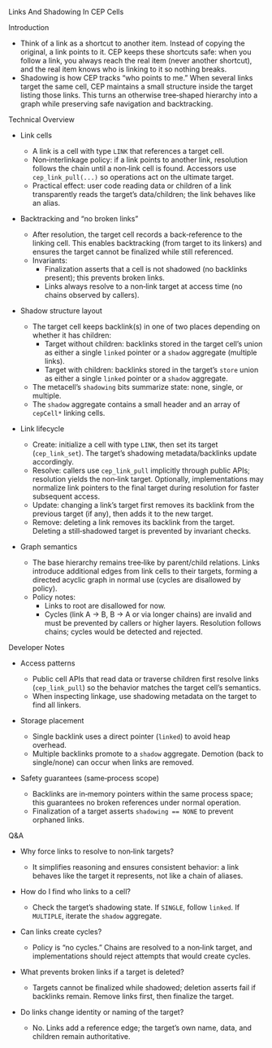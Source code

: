 Links And Shadowing In CEP Cells

Introduction
- Think of a link as a shortcut to another item. Instead of copying the original, a link points to it. CEP keeps these shortcuts safe: when you follow a link, you always reach the real item (never another shortcut), and the real item knows who is linking to it so nothing breaks.
- Shadowing is how CEP tracks “who points to me.” When several links target the same cell, CEP maintains a small structure inside the target listing those links. This turns an otherwise tree‑shaped hierarchy into a graph while preserving safe navigation and backtracking.

Technical Overview
- Link cells
  - A link is a cell with type `LINK` that references a target cell.
  - Non‑interlinkage policy: if a link points to another link, resolution follows the chain until a non‑link cell is found. Accessors use `cep_link_pull(...)` so operations act on the ultimate target.
  - Practical effect: user code reading data or children of a link transparently reads the target’s data/children; the link behaves like an alias.

- Backtracking and “no broken links”
  - After resolution, the target cell records a back‑reference to the linking cell. This enables backtracking (from target to its linkers) and ensures the target cannot be finalized while still referenced.
  - Invariants:
    - Finalization asserts that a cell is not shadowed (no backlinks present); this prevents broken links.
    - Links always resolve to a non‑link target at access time (no chains observed by callers).

- Shadow structure layout
  - The target cell keeps backlink(s) in one of two places depending on whether it has children:
    - Target without children: backlinks stored in the target cell’s union as either a single `linked` pointer or a `shadow` aggregate (multiple links).
    - Target with children: backlinks stored in the target’s `store` union as either a single `linked` pointer or a `shadow` aggregate.
  - The metacell’s `shadowing` bits summarize state: none, single, or multiple.
  - The `shadow` aggregate contains a small header and an array of `cepCell*` linking cells.

- Link lifecycle
  - Create: initialize a cell with type `LINK`, then set its target (`cep_link_set`). The target’s shadowing metadata/backlinks update accordingly.
  - Resolve: callers use `cep_link_pull` implicitly through public APIs; resolution yields the non‑link target. Optionally, implementations may normalize link pointers to the final target during resolution for faster subsequent access.
  - Update: changing a link’s target first removes its backlink from the previous target (if any), then adds it to the new target.
  - Remove: deleting a link removes its backlink from the target. Deleting a still‑shadowed target is prevented by invariant checks.

- Graph semantics
  - The base hierarchy remains tree‑like by parent/child relations. Links introduce additional edges from link cells to their targets, forming a directed acyclic graph in normal use (cycles are disallowed by policy).
  - Policy notes:
    - Links to root are disallowed for now.
    - Cycles (link A → B, B → A or via longer chains) are invalid and must be prevented by callers or higher layers. Resolution follows chains; cycles would be detected and rejected.

Developer Notes
- Access patterns
  - Public cell APIs that read data or traverse children first resolve links (`cep_link_pull`) so the behavior matches the target cell’s semantics.
  - When inspecting linkage, use shadowing metadata on the target to find all linkers.

- Storage placement
  - Single backlink uses a direct pointer (`linked`) to avoid heap overhead.
  - Multiple backlinks promote to a `shadow` aggregate. Demotion (back to single/none) can occur when links are removed.

- Safety guarantees (same‑process scope)
  - Backlinks are in‑memory pointers within the same process space; this guarantees no broken references under normal operation.
  - Finalization of a target asserts `shadowing == NONE` to prevent orphaned links.

Q&A
- Why force links to resolve to non‑link targets?
  - It simplifies reasoning and ensures consistent behavior: a link behaves like the target it represents, not like a chain of aliases.

- How do I find who links to a cell?
  - Check the target’s shadowing state. If `SINGLE`, follow `linked`. If `MULTIPLE`, iterate the `shadow` aggregate.

- Can links create cycles?
  - Policy is “no cycles.” Chains are resolved to a non‑link target, and implementations should reject attempts that would create cycles.

- What prevents broken links if a target is deleted?
  - Targets cannot be finalized while shadowed; deletion asserts fail if backlinks remain. Remove links first, then finalize the target.

- Do links change identity or naming of the target?
  - No. Links add a reference edge; the target’s own name, data, and children remain authoritative.

